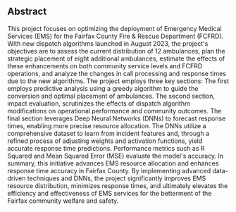## Abstract

This project focuses on optimizing the deployment of Emergency Medical Services (EMS) for the Fairfax County Fire & Rescue Department (FCFRD). With new dispatch algorithms launched in August 2023, the project's objectives are to assess the current distribution of 12 ambulances, plan the strategic placement of eight additional ambulances, estimate the effects of these enhancements on both community service levels and FCFRD operations, and analyze the changes in call processing and response times due to the new algorithms. The project employs three key sections: The first employs predictive analysis using a greedy algorithm to guide the conversion and optimal placement of ambulances. The second section, impact evaluation, scrutinizes the effects of dispatch algorithm modifications on operational performance and community outcomes. The final section leverages Deep Neural Networks (DNNs) to forecast response times, enabling more precise resource allocation. The DNNs utilize a comprehensive dataset to learn from incident features and, through a refined process of adjusting weights and activation functions, yield accurate response time predictions. Performance metrics such as R Squared and Mean Squared Error (MSE) evaluate the model's accuracy. In summary, this initiative advances EMS resource allocation and enhances response time accuracy in Fairfax County. By implementing advanced data-driven techniques and DNNs, the project significantly improves EMS resource distribution, minimizes response times, and ultimately elevates the efficiency and effectiveness of EMS services for the betterment of the Fairfax community welfare and safety. 
